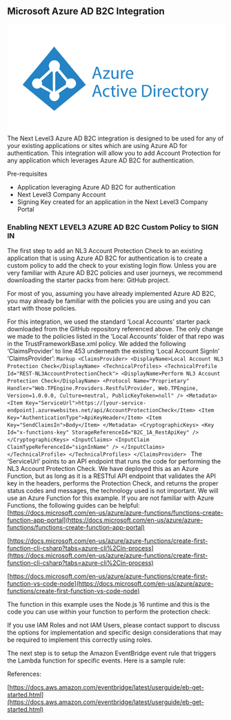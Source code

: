 ## Microsoft Azure AD B2C Integration
<img src="/images/microsoft b2c/azure1.png" />
The Next Level3 Azure AD B2C integration is designed to be used for any of your existing applications or sites which are using Azure AD for authentication. This integration will allow you to add Account Protection for any application which leverages Azure AD B2C for authentication. 

Pre-requisites

  * Application leveraging Azure AD B2C for authentication
  * Next Level3 Company Account
  * Signing Key created for an application in the Next Level3 Company Portal

### Enabling NEXT LEVEL3 AZURE AD B2C Custom Policy to SIGN IN
The first step to add an NL3 Account Protection Check to an existing application that is using Azure AD B2C for authentication is to create a custom policy to add the check to your existing login flow. Unless you are very familiar with Azure AD B2C policies and user journeys, we recommend downloading the starter packs from here: GitHub project.

For most of you, assuming you have already implemented Azure AD B2C, you may already be familiar with the policies you are using and you can start with those policies.

For this integration, we used the standard ‘Local Accounts’ starter pack downloaded from the GitHub repository referenced above. The only change we made to the policies listed in the ‘Local Accounts’ folder of that repo was in the TrustFrameworkBase.xml policy. We added the following ‘ClaimsProvider’ to line 453 underneath the existing ‘Local Account SignIn’ ‘ClaimsProvider’:
    ```Markup
    <ClaimsProvider>
      <DisplayName>Local Account NL3 Protection Check</DisplayName>
      <TechnicalProfiles>
        <TechnicalProfile Id="REST-NL3AccountProtectionCheck">
          <DisplayName>Perform NL3 Account Protection Check</DisplayName>
          <Protocol Name="Proprietary" Handler="Web.TPEngine.Providers.RestfulProvider, Web.TPEngine, Version=1.0.0.0, Culture=neutral, PublicKeyToken=null" />
          <Metadata>
              <Item Key="ServiceUrl">https://[your-service-endpoint].azurewebsites.net/api/AccountProtectionCheck</Item>
              <Item Key="AuthenticationType">ApiKeyHeader</Item>
              <Item Key="SendClaimsIn">Body</Item>
          </Metadata>
          <CryptographicKeys>
              <Key Id="x-functions-key" StorageReferenceId="B2C_1A_RestApiKey" />
          </CryptographicKeys>
          <InputClaims>
              <InputClaim ClaimTypeReferenceId="signInName" />
          </InputClaims>
        </TechnicalProfile>
      </TechnicalProfiles>
    </ClaimsProvider>
    ```
 The ‘ServiceUrl’ points to an API endpoint that runs the code for performing the NL3 Account Protection Check. We have deployed this as an Azure Function, but as long as it is a RESTful API endpoint that validates the API key in the headers, performs the Protection Check, and returns the proper status codes and messages, the technology used is not important. We will use an Azure Function for this example. If you are not familiar with Azure Functions, the following guides can be helpful:
[https://docs.microsoft.com/en-us/azure/azure-functions/functions-create-function-app-portal](https://docs.microsoft.com/en-us/azure/azure-functions/functions-create-function-app-portal)

[https://docs.microsoft.com/en-us/azure/azure-functions/create-first-function-cli-csharp?tabs=azure-cli%2Cin-process](https://docs.microsoft.com/en-us/azure/azure-functions/create-first-function-cli-csharp?tabs=azure-cli%2Cin-process)

[https://docs.microsoft.com/en-us/azure/azure-functions/create-first-function-vs-code-node](https://docs.microsoft.com/en-us/azure/azure-functions/create-first-function-vs-code-node)

The function in this example uses the Node.js 16 runtime and this is the code you can use within your function to perform the protection check:

<Tip>If you use IAM Roles and not IAM Users, please contact support to discuss the options for implementation and specific design considerations that may be required to implement this correctly using roles.</Tip>

The next step is to setup the Amazon EventBridge event rule that triggers the Lambda function for specific events. Here is a sample rule:

References:

[https://docs.aws.amazon.com/eventbridge/latest/userguide/eb-get-started.html](https://docs.aws.amazon.com/eventbridge/latest/userguide/eb-get-started.html)